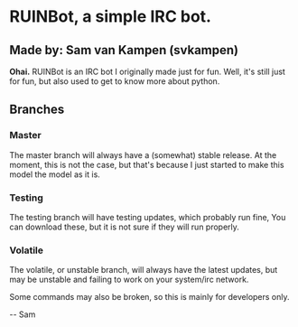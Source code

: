 # RUINBot, a simple IRC bot.
## Made by: Sam van Kampen (svkampen)

**Ohai.** RUINBot is an IRC bot I originally made just for fun.
Well, it's still just for fun, but also used to get to know
more about python.

## Branches

### Master

The master branch will always have a (somewhat) stable release.
At the moment, this is not the case, but that's because I just started
to make this model the model as it is.

### Testing

The testing branch will have testing updates, which probably run fine,
You can download these, but it is not sure if they will run properly.

### Volatile

The volatile, or unstable branch, will always have the latest updates, 
but may be unstable and failing to work on your system/irc network.

Some commands may also be broken, so this is mainly for developers only.

-- Sam
